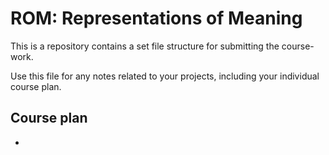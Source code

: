 # ROM: Representations of Meaning

This is a repository contains a set file structure for submitting the course-work.

Use this file for any notes related to your projects, including your individual course plan.


## Course plan

  - 
